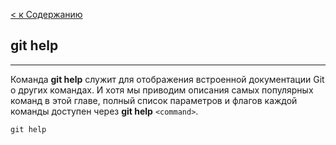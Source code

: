 [<  к Содержанию](./readme.md)

## git help

---

Команда **git help** служит для отображения встроенной документации Git о других командах. И хотя мы приводим описания самых популярных команд в этой главе, полный список параметров и флагов каждой команды доступен через **git help** `<command>`.


```bush=
git help

```